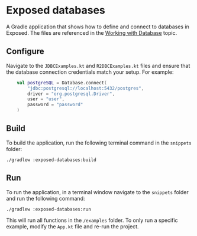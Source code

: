 # Exposed databases

A Gradle application that shows how to define and connect to databases in Exposed.
The files are referenced in the [Working with Database](../../topics/Working-with-Database.md) topic.

## Configure

Navigate to the `JDBCExamples.kt` and `R2DBCExamples.kt` files and ensure that the database connection credentials match
your setup. For example:

```Kotlin
    val postgreSQL = Database.connect(
        "jdbc:postgresql://localhost:5432/postgres",
        driver = "org.postgresql.Driver",
        user = "user",
        password = "password"
    )
```

## Build

To build the application, run the following terminal command in the `snippets` folder:

```shell
./gradlew :exposed-databases:build
```

## Run

To run the application, in a terminal window navigate to the `snippets` folder and run the following command:

```shell
./gradlew :exposed-databases:run
```

This will run all functions in the `/examples` folder.
To only run a specific example, modify the `App.kt` file and re-run the project.
